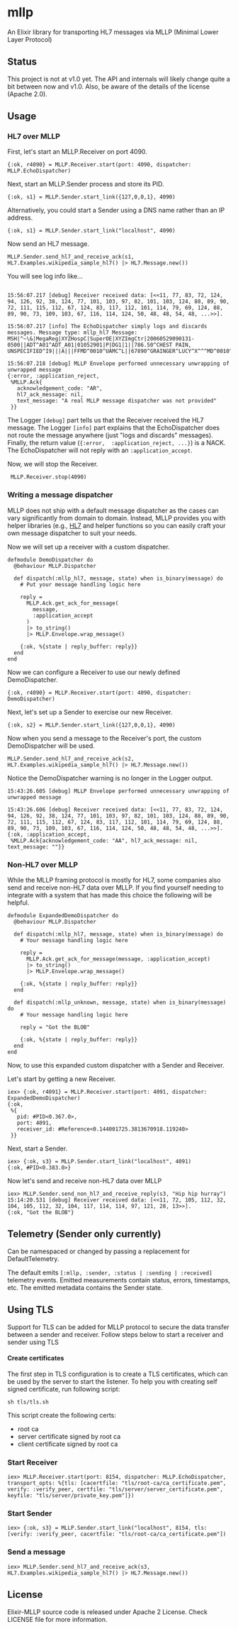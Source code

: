 # mllp

An Elixir library for transporting HL7 messages via MLLP (Minimal Lower Layer Protocol)

## Status

This project is not at v1.0 yet. The API and internals will likely change quite a bit between now and v1.0. Also, be aware of the details of the license (Apache 2.0).

## Usage

### HL7 over MLLP

First, let's start an MLLP.Receiver on port 4090.
```
{:ok, r4090} = MLLP.Receiver.start(port: 4090, dispatcher: MLLP.EchoDispatcher)
```

Next, start an MLLP.Sender process and store its PID.
```
{:ok, s1} = MLLP.Sender.start_link({127,0,0,1}, 4090)
```

Alternatively, you could start a Sender using a DNS name rather than an IP address.
```
{:ok, s1} = MLLP.Sender.start_link("localhost", 4090)
```


Now send an HL7 message.
```
MLLP.Sender.send_hl7_and_receive_ack(s1, HL7.Examples.wikipedia_sample_hl7() |> HL7.Message.new())
```

You will see log info like...
```

15:56:07.217 [debug] Receiver received data: [<<11, 77, 83, 72, 124, 94, 126, 92, 38, 124, 77, 101, 103, 97, 82, 101, 103, 124, 88, 89, 90, 72, 111, 115, 112, 67, 124, 83, 117, 112, 101, 114, 79, 69, 124, 88, 89, 90, 73, 109, 103, 67, 116, 114, 124, 50, 48, 48, 54, 48, ...>>].
 
15:56:07.217 [info] The EchoDispatcher simply logs and discards messages. Message type: mllp_hl7 Message: MSH|^~\&|MegaReg|XYZHospC|SuperOE|XYZImgCtr|20060529090131-0500||ADT^A01^ADT_A01|01052901|P|DG1|1||786.50^CHEST PAIN, UNSPECIFIED^I9|||A|||FFMD^0010^UAMC^L||67890^GRAINGER^LUCY^X^^^MD^0010^UAMC^L|MED|||||A0||13579^POTTER^SHERMAN^T^^^MD^0010^UAMC^L|||||||||||||||||||||||||||2006052909000^^O|||||||0105I30001^^^99DEF^AN
 
15:56:07.218 [debug] MLLP Envelope performed unnecessary unwrapping of unwrapped message
{:error, :application_reject,
 %MLLP.Ack{
   acknowledgement_code: "AR",
   hl7_ack_message: nil,
   text_message: "A real MLLP message dispatcher was not provided"
 }}
```

The Logger `[debug]` part tells us that the Receiver received the HL7 message. The Logger `[info]` part explains that the EchoDispatcher does not route the message anywhere (just "logs and discards" messages). Finally, the return value (`{:error,  :application_reject, ...}`) is a NACK. The EchoDispatcher will not reply with an `:application_accept`.

Now, we will stop the Receiver.

```
 MLLP.Receiver.stop(4090)
```

### Writing a message dispatcher

MLLP does not ship with a default message dispatcher as the cases can vary significantly from domain to domain. Instead,
MLLP provides you with helper libraries (e.g., [HL7](https://hex.pm/packages/elixir_hl7) and helper functions so you can
easily craft your own message dispatcher to suit your needs.

Now we will set up a receiver with a custom dispatcher. 

```
defmodule DemoDispatcher do
  @behaviour MLLP.Dispatcher

  def dispatch(:mllp_hl7, message, state) when is_binary(message) do
    # Put your message handling logic here

    reply =
      MLLP.Ack.get_ack_for_message(
        message,
        :application_accept
      )
      |> to_string()
      |> MLLP.Envelope.wrap_message()

    {:ok, %{state | reply_buffer: reply}}
  end
end
```

Now we can configure a Receiver to use our newly defined DemoDispatcher.

```
{:ok, r4090} = MLLP.Receiver.start(port: 4090, dispatcher: DemoDispatcher)
```

Next, let's set up a Sender to exercise our new Receiver.

```
{:ok, s2} = MLLP.Sender.start_link({127,0,0,1}, 4090)
```

Now when you send a message to the Receiver's port, the custom DemoDispatcher will be used. 

```
MLLP.Sender.send_hl7_and_receive_ack(s2, HL7.Examples.wikipedia_sample_hl7() |> HL7.Message.new())
```

Notice the DemoDispatcher warning is no longer in the Logger output.

```
15:43:26.605 [debug] MLLP Envelope performed unnecessary unwrapping of unwrapped message
 
15:43:26.606 [debug] Receiver received data: [<<11, 77, 83, 72, 124, 94, 126, 92, 38, 124, 77, 101, 103, 97, 82, 101, 103, 124, 88, 89, 90, 72, 111, 115, 112, 67, 124, 83, 117, 112, 101, 114, 79, 69, 124, 88, 89, 90, 73, 109, 103, 67, 116, 114, 124, 50, 48, 48, 54, 48, ...>>].
{:ok, :application_accept,
 %MLLP.Ack{acknowledgement_code: "AA", hl7_ack_message: nil, text_message: ""}}

```

### Non-HL7 over MLLP

While the MLLP framing protocol is mostly for HL7, some companies also send and receive non-HL7 data over MLLP. If you find yourself needing to integrate with a system that has made this choice the following will be helpful.

```
defmodule ExpandedDemoDispatcher do
  @behaviour MLLP.Dispatcher

  def dispatch(:mllp_hl7, message, state) when is_binary(message) do
    # Your message handling logic here

    reply =
      MLLP.Ack.get_ack_for_message(message, :application_accept)
      |> to_string()
      |> MLLP.Envelope.wrap_message()
    
    {:ok, %{state | reply_buffer: reply}}
  end

  def dispatch(:mllp_unknown, message, state) when is_binary(message) do
    # Your message handling logic here

    reply = "Got the BLOB"

    {:ok, %{state | reply_buffer: reply}}
  end
end
```

Now, to use this expanded custom dispatcher with a Sender and Receiver.

Let's start by getting a new Receiver.

```
iex> {:ok, r4091} = MLLP.Receiver.start(port: 4091, dispatcher: ExpandedDemoDispatcher)
{:ok,
 %{
   pid: #PID<0.367.0>,
   port: 4091,
   receiver_id: #Reference<0.144001725.3813670918.119240>
 }}
```

Next, start a Sender.
```
iex> {:ok, s3} = MLLP.Sender.start_link("localhost", 4091)
{:ok, #PID<0.383.0>}

```

Now let's send and receive non-HL7 data over MLLP
```
iex> MLLP.Sender.send_non_hl7_and_receive_reply(s3, "Hip hip hurray")
15:14:20.531 [debug] Receiver received data: [<<11, 72, 105, 112, 32, 104, 105, 112, 32, 104, 117, 114, 114, 97, 121, 28, 13>>].
{:ok, "Got the BLOB"}
```


## **Telemetry** (Sender only currently)

Can be namespaced or changed by passing a replacement for DefaultTelemetry.

The default emits `[:mllp, :sender, :status | :sending | :received]` telemetry events.
Emitted measurements contain status, errors, timestamps, etc.
The emitted metadata contains the Sender state.

## Using TLS
Support for TLS can be added for MLLP protocol to secure the data transfer between a sender and receiver. Follow steps below to start a receiver and sender using TLS
#### Create certificates
The first step in TLS configuration is to create a TLS certificates, which can be used by the server to start the listener. To help you with creating self signed certificate, run following script:

`sh tls/tls.sh`

This script create the following certs:
- root ca
- server certificate signed by root ca
- client certificate signed by root ca
### Start Receiver

```
iex> MLLP.Receiver.start(port: 8154, dispatcher: MLLP.EchoDispatcher, transport_opts: %{tls: [cacertfile: "tls/root-ca/ca_certificate.pem", verify: :verify_peer, certfile: "tls/server/server_certificate.pem", keyfile: "tls/server/private_key.pem"]})
```

### Start Sender
```
iex> {:ok, s3} = MLLP.Sender.start_link("localhost", 8154, tls: [verify: :verify_peer, cacertfile: "tls/root-ca/ca_certificate.pem"])
```

### Send a message
```
iex> MLLP.Sender.send_hl7_and_receive_ack(s3, HL7.Examples.wikipedia_sample_hl7() |> HL7.Message.new())
```

## License

Elixir-MLLP source code is released under Apache 2 License. Check LICENSE file for more information.